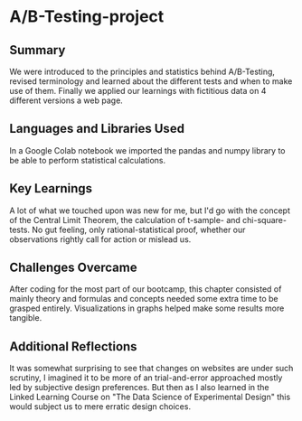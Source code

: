 # A/B-Testing-project

## Summary
We were introduced to the principles and statistics behind A/B-Testing, revised terminology and learned about the different tests and when to make use of them. Finally we applied our learnings with fictitious data on 4 different versions a web page.

## Languages and Libraries Used
In a Google Colab notebook we imported the pandas and numpy library to be able to perform statistical calculations.

## Key Learnings
A lot of what we touched upon was new for me, but I'd go with the concept of the Central Limit Theorem, the calculation of t-sample- and chi-square-tests. No gut feeling, only rational-statistical proof, whether our observations rightly call for action or mislead us.

## Challenges Overcame
After coding for the most part of our bootcamp, this chapter consisted of mainly theory and formulas and concepts needed some extra time to be grasped entirely. Visualizations in graphs helped make some results more tangible.

## Additional Reflections
It was somewhat surprising to see that changes on websites are under such scrutiny, I imagined it to be more of an trial-and-error approached mostly led by subjective design preferences. But then as I also learned in the Linked Learning Course on "The Data Science of Experimental Design" this would  subject us to mere erratic design choices.

